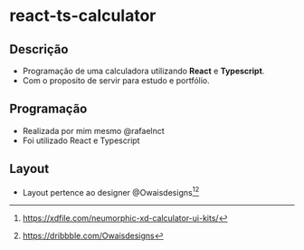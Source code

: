 # react-ts-calculator

## Descrição

-   Programação de uma calculadora utilizando **React** e **Typescript**.
-   Com o proposito de servir para estudo e portfólio.

## Programação

-   Realizada por mim mesmo @rafaelnct
-   Foi utilizado React e Typescript

## Layout

-   Layout pertence ao designer @Owaisdesigns[^1][^2]

[^1]: https://xdfile.com/neumorphic-xd-calculator-ui-kits/
[^2]: https://dribbble.com/Owaisdesigns
